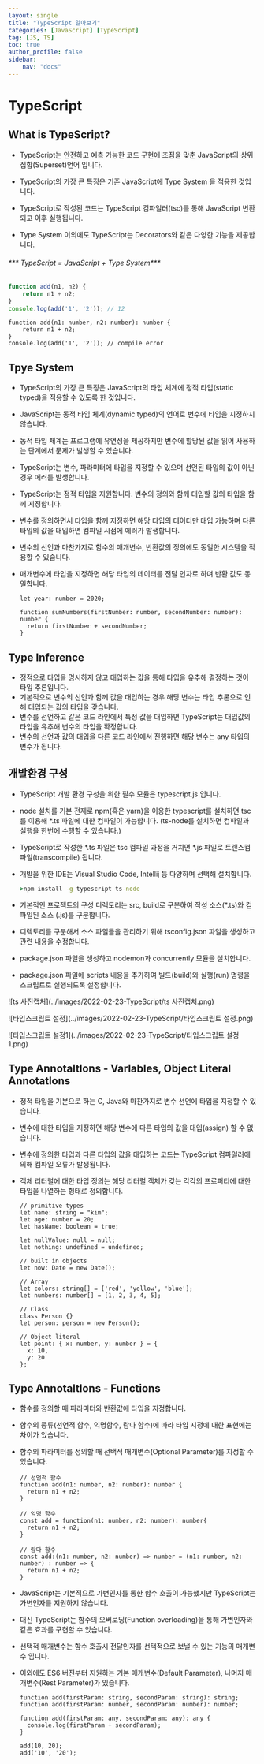 ```yaml
---
layout: single
title: "TypeScript 알아보기"
categories: [JavaScript] [TypeScript]
tag: [JS, TS]
toc: true
author_profile: false
sidebar:
    nav: "docs"
---
```


# TypeScript


## What is TypeScript?

* TypeScript는 안전하고 예측 가능한 코드  구현에 초점을 맞춘 JavaScript의 상위집합(Superset)언어 입니다.

* TypeScript의 가장 큰 특징은 기존 JavaScript에 Type System 을 적용한 것입니다.

* TypeScript로 작성된 코드는 TypeScript 컴파일러(tsc)를 통해 JavaScript 변환되고 이후 실행됩니다.

* Type System 이외에도 TypeScript는 Decorators와 같은 다양한 기능을 제공합니다.

  

###### ***                                             TypeScript  =  JavaScript  +  Type System***

```javascript
function add(n1, n2) {
	return n1 + n2;
}
console.log(add('1', '2')); // 12
```

```tsx
function add(n1: number, n2: number): number {
	return n1 + n2;
}
console.log(add('1', '2')); // compile error
```

## Tpye System

* TypeScript의 가장 큰 특징은 JavaScript의 타입 체계에 정적 타입(static typed)을 적용할 수 있도록 한 것입니다.

* JavaScript는 동적 타입 체계(dynamic typed)의 언어로 변수에 타입을 지정하지 않습니다.

* 동적 타입 체계는 프로그램에 유연성을 제공하지만 변수에 할당된 값을 읽어 사용하는 단계에서 문제가 발생할 수 있습니다.

* TypeScript는 변수, 파라미터에 타입을 지정할 수 있으며 선언된 타입의 값이 아닌 경우 에러를 발생합니다.

* TypeScript는 정적 타입을 지원합니다. 변수의 정의와 함께 대입할 값의 타입을 함께 지정합니다.

* 변수를 정의하면서 타입을 함께 지정하면 해당 타입의 데이터만 대입 가능하며 다른 타입의 값을 대입하면 컴파일 시점에 에러가 발생합니다.

* 변수의 선언과 마찬가지로 함수의 매개변수, 반환값의 정의에도 동일한 시스템을 적용할 수 있습니다.

* 매개변수에 타입을 지정하면 해당 타입의 데이터를 전달 인자로 하며 반환 값도 동일합니다.

  ```tsx
  let year: number = 2020;
  
  function sumNumbers(firstNumber: number, secondNumber: number): number {
  	return firstNumber + secondNumber;
  }
  ```



## Type Inference

* 정적으로 타입을 명시하지 않고 대입하는 값을 통해 타입을 유추해 결정하는 것이 타입 추론입니다.
* 기본적으로 변수의 선언과 함께 값을 대입하는 경우 해당 변수는 타입 추론으로 인해 대입되는 값의 타입을 갖습니다.
* 변수를 선언하고 같은 코드 라인에서 특정 값을 대입하면 TypeScript는 대입값의 타입을 유추해 변수의 타입을 확정합니다.
* 변수의 선언과 값의 대입을 다른 코드 라인에서 진행하면 해당 변수는 any 타입의 변수가 됩니다.



## 개발환경 구성

* TypeScript 개발 환경 구성을 위한 필수 모듈은 typescript.js 입니다.

* node 설치를 기본 전제로 npm(혹은 yarn)을 이용한 typescript를 설치하면 tsc를 이용해 *.ts 파일에 대한 컴파일이 가능합니다. (ts-node를 설치하면 컴파일과 실행을 한번에 수행할 수 있습니다.)

* TypeScript로 작성한 *.ts 파일은 tsc 컴파일 과정을 거치면 *.js 파일로 트랜스컴파일(transcompile) 됩니다.

* 개발을 위한 IDE는 Visual Studio Code, Intellij 등 다양하며 선택해 설치합니다.

  ```cmd
  >npm install -g typescript ts-node
  ```

* 기본적인 프로젝트의 구성 디렉토리는 src, build로 구분하여 작성 소스(*.ts)와 컴파일된 소스 (.js)를 구분합니다.

* 디렉토리를 구분해서 소스 파일들을 관리하기 위해 tsconfig.json 파일을 생성하고 관련 내용을 수정합니다.

* package.json 파일을 생성하고 nodemon과 concurrently 모듈을 설치합니다.

* package.json 파일에 scripts 내용을 추가하여 빌드(build)와 실행(run) 명령을 스크립트로 실행되도록 설정합니다. 

![ts 사진캡처](../images/2022-02-23-TypeScript/ts 사진캡처.png)

![타입스크립트 설정](../images/2022-02-23-TypeScript/타입스크립트 설정.png)

![타입스크립트 설정1](../images/2022-02-23-TypeScript/타입스크립트 설정1.png)

## Type Annotaltlons - Varlables, Object Literal Annotatlons

* 정적 타입을 기본으로 하는 C, Java와 마찬가지로 변수 선언에 타입을 지정할 수 있습니다.

* 변수에 대한 타입을 지정하면 해당 변수에 다른 타입의 값을 대입(assign) 할 수 없습니다.

* 변수에 정의한 타입과 다른 타입의 값을 대입하는 코드는 TypeScript 컴파일러에 의해 컴파일 오류가 발생됩니다.

* 객체 리터럴에 대한 타입 정의는 해당 리터럴 객체가 갖는 각각의 프로퍼티에 대한 타입을 나열하는 형태로 정의합니다.

  ```tsx
  // primitive types
  let name: string = "kim";
  let age: number = 20;
  let hasName: boolean = true;
  
  let nullValue: null = null;
  let nothing: undefined = undefined;
  
  // built in objects
  let now: Date = new Date();
  
  // Array
  let colors: string[] = ['red', 'yellow', 'blue'];
  let numbers: number[] = [1, 2, 3, 4, 5];
  
  // Class
  class Person {}
  let person: person = new Person();
  
  // Object literal
  let point: { x: number, y: number } = {
  	x: 10,
  	y: 20
  };
  ```



## Type Annotaltlons - Functions

* 함수를 정의할 때 파라미터와 반환값에 타입을 지정합니다.

* 함수의 종류(선언적 함수, 익명함수, 람다 함수)에 따라 타입 지정에 대한 표현에는 차이가 있습니다.

* 함수의 파라미터를 정의할 때 선택적 매개변수(Optional Parameter)를 지정할 수 있습니다.

  ``` tsx
  // 선언적 함수
  function add(n1: number, n2: number): number {
  	return n1 + n2;
  }
  
  // 익명 함수
  const add = function(n1: number, n2: number): number{
  	return n1 + n2;
  }
  
  // 람다 함수
  const add:(n1: number, n2: number) => number = (n1: number, n2: number) : number => {
  	return n1 + n2;
  }
  ```

* JavaScript는 기본적으로 가변인자를 통한 함수 호출이 가능했지만 TypeScript는 가변인자를 지원하지 않습니다.

* 대신 TypeScript는 함수의 오버로딩(Function overloading)을 통해 가변인자와 같은 효과를 구현할 수 있습니다.

* 선택적 매개변수는 함수 호출시 전달인자를 선택적으로 보낼 수 있는 기능의 매개변수 입니다.

* 이외에도 ES6 버전부터 지원하는 기본 매개변수(Default Parameter), 나머지 매개변수(Rest Parameter)가 있습니다.

  ```tsx
  function add(firstParam: string, secondParam: string): string;
  function add(firstParam: number, secondParam: number): number;
  
  function add(firstParam: any, secondParam: any): any {
  	console.log(firstParam + secondParam);
  }
  
  add(10, 20);
  add('10', '20');
  ```

  
